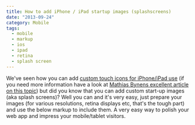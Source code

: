 ```yaml
---
title: How to add iPhone / iPad startup images (splashscreens)
date: "2013-09-24"
category: Mobile
tags:
  - mobile
  - markup
  - ios
  - ipad
  - retina
  - splash screen
---
```


We've seen how you can add [custom touch icons for iPhone/iPad use](http://phrappe.com/markup/how-to-attach-a-custom-apple-iphoneipad-icon-to-your-website/ "How to attach a custom apple iPhone/iPad icon to your website") (if you need more information have a look at [Mathias Bynens excellent article on this topic](http://mathiasbynens.be/notes/touch-icons "Everything you always wanted to know about touch icons")) but did you know that you can add custom start-up images (aka splash screens)? Well you can and it's very easy, just prepare your images (for various resolutions, retina displays etc, that's the tough part) and use the below markup to include them. A very easy way to polish your web app and impress your mobile/tablet visitors.
